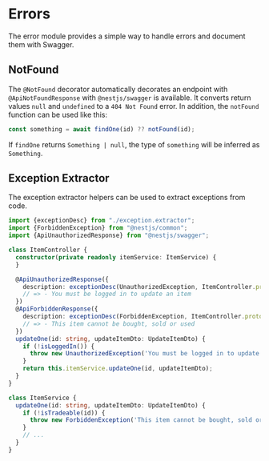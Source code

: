 # Errors

The error module provides a simple way to handle errors and document them with Swagger.

## NotFound

The `@NotFound` decorator automatically decorates an endpoint with `@ApiNotFoundResponse` with `@nestjs/swagger` is available.
It converts return values `null` and `undefined` to a `404 Not Found` error.
In addition, the `notFound` function can be used like this:

```ts
const something = await findOne(id) ?? notFound(id);
```

If `findOne` returns `Something | null`, the type of `something` will be inferred as `Something`.

## Exception Extractor

The exception extractor helpers can be used to extract exceptions from code.

```ts
import {exceptionDesc} from "./exception.extractor";
import {ForbiddenException} from "@nestjs/common";
import {ApiUnauthorizedResponse} from "@nestjs/swagger";

class ItemController {
  constructor(private readonly itemService: ItemService) {
  }

  @ApiUnauthorizedResponse({
    description: exceptionDesc(UnauthorizedException, ItemController.prototype.updateOne, ItemService.prototype.updateOne),
    // => - You must be logged in to update an item
  })
  @ApiForbiddenResponse({
    description: exceptionDesc(ForbiddenException, ItemController.prototype.updateOne, ItemService.prototype.updateOne),
    // => - This item cannot be bought, sold or used
  })
  updateOne(id: string, updateItemDto: UpdateItemDto) {
    if (!isLoggedIn()) {
      throw new UnauthorizedException('You must be logged in to update an item');
    }
    return this.itemService.updateOne(id, updateItemDto);
  }
}

class ItemService {
  updateOne(id: string, updateItemDto: UpdateItemDto) {
    if (!isTradeable(id)) {
      throw new ForbiddenException('This item cannot be bought, sold or used');
    }
    // ...
  }
}
```

